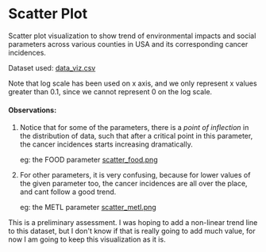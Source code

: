 # **Scatter Plot**

Scatter plot visualization to show trend of environmental impacts and social parameters across various counties in USA and its corresponding cancer incidences.

Dataset used: [data_viz.csv](../viz-data/data_viz.csv)

Note that log scale has been used on x axis, and we only represent x values greater than 0.1, since we cannot represent 0 on the log scale.

#### **Observations**:

1. Notice that for some of the parameters, there is a *point of inflection* in the distribution of data, such that after a critical point in this parameter, the cancer incidences starts increasing dramatically.

   eg: the FOOD parameter [scatter_food.png](scatter_food.png)

   

2. For other parameters, it is very confusing, because for lower values of the given parameter too, the cancer incidences are all over the place, and cant follow a good trend. 

   eg: the METL parameter [scatter_metl.png](scatter_metl.png)

   

This is a preliminary assessment. I was hoping to add a non-linear trend line to this dataset, but I don't know if that is really going to add much value, for now I am going to keep this visualization as it is.

